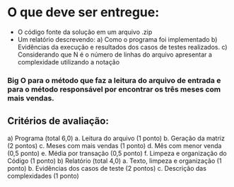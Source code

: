# O que deve ser entregue:
- O código fonte da solução em um arquivo .zip
- Um relatório descrevendo:
a) Como o programa foi implementado
b) Evidências da execução e resultados dos casos de testes realizados.
c) Considerando que N é o número de linhas do arquivo apresentar a complexidade utilizando a notação

### Big O para o método que faz a leitura do arquivo de entrada e para o método responsável por encontrar os três meses com mais vendas.

## Critérios de avaliação:
a) Programa (total 6,0)
    a. Leitura do arquivo (1 ponto)
    b. Geração da matriz (2 pontos)
    c. Meses com mais vendas (1 ponto)
    d. Mês com menor venda (0,5 ponto)
    e. Média por transação (0,5 ponto)
    f. Limpeza e organização do Código (1 ponto)
b) Relatório (total 4,0)
    a. Texto, limpeza e organização (1 ponto)
    b. Evidências dos casos de teste (2 pontos)
    c. Descrição das complexidades (1 ponto)